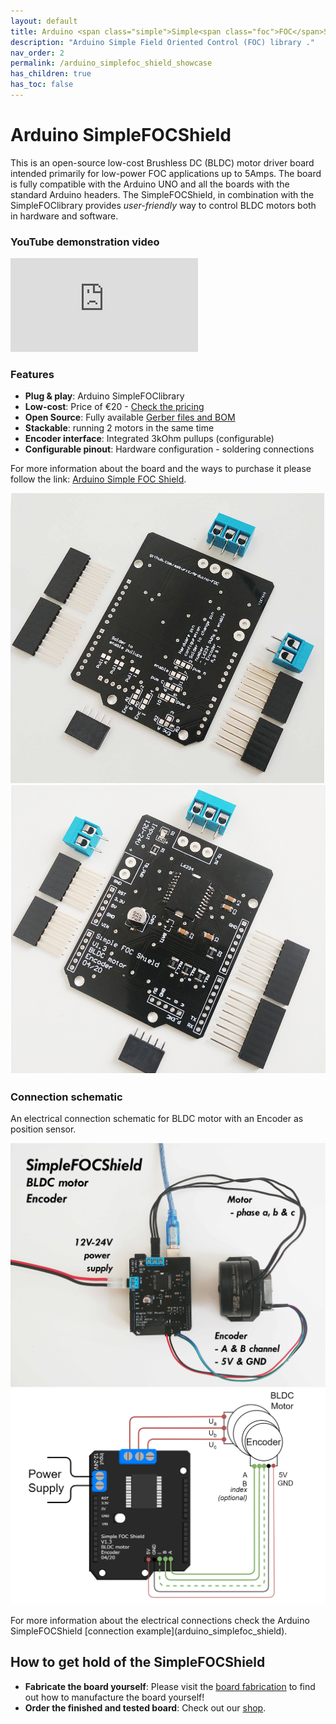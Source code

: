 ```yaml
---
layout: default
title: Arduino <span class="simple">Simple<span class="foc">FOC</span>Shield</span>
description: "Arduino Simple Field Oriented Control (FOC) library ."
nav_order: 2
permalink: /arduino_simplefoc_shield_showcase
has_children: true
has_toc: false
---
```



# Arduino <span class="simple">Simple<span class="foc">FOC</span>Shield</span> 

This is an open-source low-cost Brushless DC (BLDC) motor driver board intended primarily for low-power FOC applications up to 5Amps. The board is fully compatible with the Arduino UNO and all the boards with the standard Arduino headers.
The <span class="simple">Simple<span class="foc">FOC</span>Shield</span>, in combination with  the <span class="simple">Simple<span class="foc">FOC</span>library</span> provides *user-friendly* way to control BLDC motors both in hardware and software.    

### YouTube demonstration video

<iframe class="youtube" src="https://www.youtube.com/embed/G5pbo0C6ujE" frameborder="0" allow="accelerometer; autoplay; encrypted-media; gyroscope; picture-in-picture" allowfullscreen></iframe>

### Features
- **Plug & play**: Arduino <span class="simple">Simple<span class="foc">FOC</span>library</span> 
- **Low-cost**: Price of €20 - [Check the pricing](https://askuric.github.io/simplefoc_shield_product) 
- **Open Source**: Fully available [Gerber files and BOM](arduino_simplefoc_shield_fabrication)
- **Stackable**: running 2 motors in the same time
- **Encoder interface**: Integrated 3kOhm pullups (configurable)
- **Configurable pinout**: Hardware configuration - soldering connections
  
For more information about the board and the ways to purchase it please follow the link: [Arduino Simple FOC Shield](https://askuric.github.io/simplefoc).

<p><img src="extras/Images/shield_bo_v13.jpg" class="img300 img_half"><img src="extras/Images/shield_to_v13.jpg" class="img300  img_half"></p>


### Connection schematic
An electrical connection schematic for BLDC motor with an Encoder as position sensor. 
<p><img src="extras/Images/foc_shield_v13.jpg" class="img300 img_half"><img src="extras/Images/foc_shield_v13.png" class="img300 img_half"></p>
For more information about the electrical connections check the Arduino <span class="simple">Simple<span class="foc">FOC</span>Shield</span> [connection example](arduino_simplefoc_shield).

## How to get hold of the <span class="simple">Simple<span class="foc">FOC</span>Shield</span> 
- **Fabricate the board yourself**:  Please visit the [board fabrication](arduino_simplefoc_shield_fabrication) to find out how to manufacture the board yourself!<br>
- **Order the finished and tested board**:  Check out our [shop](https://askuric.github.io/simplefoc_shield_product).

